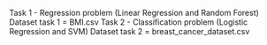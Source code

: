 Task 1 - Regression problem (Linear Regression and Random Forest)
Dataset task 1 = BMI.csv
Task 2 - Classification problem (Logistic Regression and SVM)
Dataset task 2 = breast_cancer_dataset.csv
